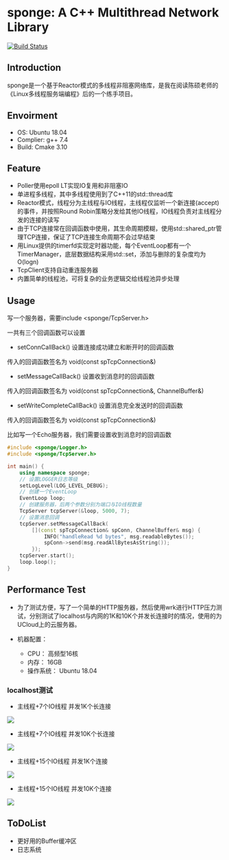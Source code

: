 # sponge: A C++ Multithread Network Library

[![Build Status](https://travis-ci.org/vhyz/sponge.svg?branch=master)](https://travis-ci.org/vhyz/sponge)

## Introduction

sponge是一个基于Reactor模式的多线程非阻塞网络库，是我在阅读陈硕老师的《Linux多线程服务端编程》后的一个练手项目。

## Envoirment

* OS: Ubuntu 18.04
* Complier: g++ 7.4
* Build: Cmake 3.10

## Feature

* Poller使用epoll LT实现IO复用和非阻塞IO
* 单进程多线程，其中多线程使用到了C++11的std::thread库
* Reactor模式，线程分为主线程与IO线程，主线程仅监听一个新连接(accept)的事件，并按照Round Robin策略分发给其他IO线程，IO线程负责对主线程分发的连接的读写
* 由于TCP连接常在回调函数中使用，其生命周期模糊，使用std::shared_ptr管理TCP连接，保证了TCP连接生命周期不会过早结束
* 用Linux提供的timerfd实现定时器功能，每个EventLoop都有一个TimerManager，底层数据结构采用std::set，添加与删除的复杂度均为O(logn)
* TcpClient支持自动重连服务器
* 内置简单的线程池，可将复杂的业务逻辑交给线程池异步处理

## Usage

写一个服务器，需要include <sponge/TcpServer.h>

一共有三个回调函数可以设置

* setConnCallBack() 设置连接成功建立和断开时的回调函数 

传入的回调函数签名为 void(const spTcpConnection&)
* setMessageCallBack() 设置收到消息时的回调函数 

传入的回调函数签名为 void(const spTcpConnection&, ChannelBuffer&)
* setWriteCompleteCallBack() 设置消息完全发送时的回调函数

传入的回调函数签名为 void(const spTcpConnection&)

比如写一个Echo服务器，我们需要设置收到消息时的回调函数

```C++
#include <sponge/Logger.h>
#include <sponge/TcpServer.h>

int main() {
    using namespace sponge;
    // 设置LOGGER日志等级
    setLogLevel(LOG_LEVEL_DEBUG);
    // 创建一个EventLoop
    EventLoop loop;
    // 创建服务器，后两个参数分别为端口与IO线程数量
    TcpServer tcpServer(&loop, 5000, 7);
    // 设置消息回调
    tcpServer.setMessageCallBack(
        [](const spTcpConnection& spConn, ChannelBuffer& msg) {
            INFO("handleRead %d bytes", msg.readableBytes());
            spConn->send(msg.readAllBytesAsString());
        });
    tcpServer.start();
    loop.loop();
}
```

## Performance Test

* 为了测试方便，写了一个简单的HTTP服务器，然后使用wrk进行HTTP压力测试，分别测试了localhost与内网的1K和10K个并发长连接时的情况，使用的为UCloud上的云服务器。

* 机器配置：
    * CPU： 高频型16核
    * 内存： 16GB
    * 操作系统： Ubuntu 18.04

### localhost测试

* 主线程+7个IO线程 并发1K个长连接

![](https://github.com/vhyz/sponge/blob/master/img/1.png)

* 主线程+7个IO线程 并发10K个长连接

![](https://github.com/vhyz/sponge/blob/master/img/2.png)

* 主线程+15个IO线程 并发1K个连接

![](https://github.com/vhyz/sponge/blob/master/img/3.png)

* 主线程+15个IO线程 并发10K个连接

![](https://github.com/vhyz/sponge/blob/master/img/4.png)

## ToDoList

* 更好用的Buffer缓冲区
* 日志系统